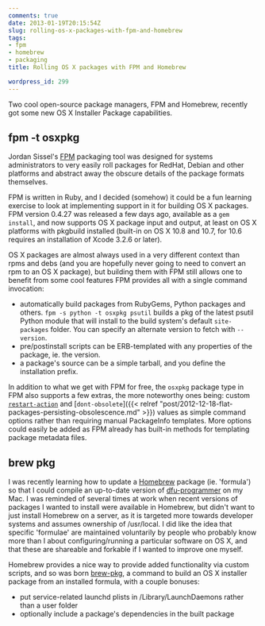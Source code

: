 ```yaml
---
comments: true
date: 2013-01-19T20:15:54Z
slug: rolling-os-x-packages-with-fpm-and-homebrew
tags:
- fpm
- homebrew
- packaging
title: Rolling OS X packages with FPM and Homebrew

wordpress_id: 299
---
```


Two cool open-source package managers, FPM and Homebrew, recently got some new OS X Installer Package capabilities.

## fpm -t osxpkg


Jordan Sissel's [FPM](https://github.com/jordansissel/fpm) packaging tool was designed for systems administrators to very easily roll packages for RedHat, Debian and other platforms and abstract away the obscure details of the package formats themselves.

FPM is written in Ruby, and I decided (somehow) it could be a fun learning exercise to look at implementing support in it for building OS X packages. FPM version 0.4.27 was released a few days ago, available as a `gem install`, and now supports OS X package input and output, at least on OS X platforms with pkgbuild installed (built-in on OS X 10.8 and 10.7, for 10.6 requires an installation of Xcode 3.2.6 or later).

OS X packages are almost always used in a very different context than rpms and debs (and you are  hopefully never going to need to convert an rpm to an OS X package), but building them with FPM still allows one to benefit from some cool features FPM provides all with a single command invocation:

  * automatically build packages from RubyGems, Python packages and others. `fpm -s python -t osxpkg psutil` builds a pkg of the latest psutil Python module that will install to the build system's default `site-packages` folder. You can specify an alternate version to fetch with `--version`.
  * pre/postinstall scripts can be ERB-templated with any properties of the package, ie. the version.
  * a package's source can be a simple tarball, and you define the installation prefix.

In addition to what we get with FPM for free, the `osxpkg` package type in FPM also supports a few extras, the more noteworthy ones being: custom [`restart-action`](http://managingosx.wordpress.com/2012/07/05/stupid-tricks-with-pkgbuild/) and [`dont-obsolete`]({{< relref "post/2012-12-18-flat-packages-persisting-obsolescence.md" >}}) values as simple command options rather than requiring manual PackageInfo templates. More options could easily be added as FPM already has built-in methods for templating package metadata files.


## brew pkg

I was recently learning how to update a [Homebrew](https://github.com/mxcl/homebrew/tree/master/Library/Formula/dfu-programmer.rb) package (ie. 'formula') so that I could compile an up-to-date version of [dfu-programmer](http://dfu-programmer.sourceforge.net) on my Mac. I was reminded of several times at work when recent versions of packages I wanted to install were available in Homebrew, but didn't want to just install Homebrew on a server, as it is targeted more towards developer systems and assumes ownership of /usr/local. I did like the idea that specific 'formulae' are maintained voluntarily by people who probably know more than I about configuring/running a particular software on OS X, and that these are shareable and forkable if I wanted to improve one myself.

Homebrew provides a nice way to provide added functionality via custom scripts, and so was born [brew-pkg](https://github.com/timsutton/brew-pkg), a command to build an OS X installer package from an installed formula, with a couple bonuses:

  * put service-related launchd plists in /Library/LaunchDaemons rather than a user folder
  * optionally include a package's dependencies in the built package
